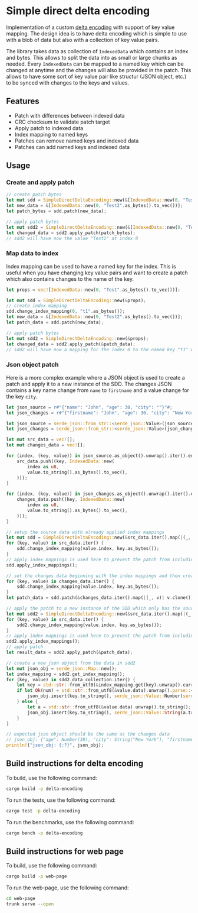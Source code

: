 # Simple direct delta encoding

Implementation of a custom [delta encoding](https://en.wikipedia.org/wiki/Delta_encoding) with support of key value mapping. The design idea is to have delta encoding which is simple to use with a blob of data but also with a collection of key value pairs.

The library takes data as collection of `IndexedData` which contains an index and bytes. This allows to split the data into as small or large chunks as needed. Every `IndexedData` can be mapped to a named key which can be changed at anytime and the changes will also be provided in the patch. This allows to have some sort of key value pair like structur (JSON object, etc.) to be synced with changes to the keys and values.

## Features

* Patch with differences between indexed data
* CRC checksum to validate patch target
* Apply patch to indexed data
* Index mapping to named keys
* Patches can remove named keys and indexed data
* Patches can add named keys and indexed data

## Usage

### Create and apply patch

```rust
// create patch bytes
let mut sdd = SimpleDirectDeltaEncoding::new(&[IndexedData::new(0, "Test".as_bytes().to_vec())]);
let new_data = &[IndexedData::new(0, "Test2".as_bytes().to_vec())];
let patch_bytes = sdd.patch(new_data);

// apply patch bytes
let mut sdd2 = SimpleDirectDeltaEncoding::new(&[IndexedData::new(0, "Test".as_bytes().to_vec())]);
let changed_data = sdd2.apply_patch(patch_bytes);
// sdd2 will have now the value "Test2" at index 0
```

### Map data to index

Index mapping can be used to have a named key for the index. This is useful when you have changing key value pairs and want to create a patch which also contains changes to the name of the key.

```rust
let props = vec![IndexedData::new(0, "Test".as_bytes().to_vec())];

let mut sdd = SimpleDirectDeltaEncoding::new(&props);
// create index mapping
sdd.change_index_mapping(0, "t1".as_bytes());
let new_data = &[IndexedData::new(0, "Test2".as_bytes().to_vec())];
let patch_data = sdd.patch(new_data);

// apply patch bytes
let mut sdd2 = SimpleDirectDeltaEncoding::new(&props);
let changed_data = sdd2.apply_patch(&patch_data);
// sdd2 will have now a mapping for the index 0 to the named key "t1" with the value "Test2" 
```

### Json object patch

Here is a more complex example where a JSON object is used to create a patch and apply it to a new instance of the SDD.
The changes JSON contains a key name change from `name` to `firstname` and a value change for the key `city`.

```rust
let json_source = r#"{"name": "John", "age": 30, "city": ""}"#;
let json_changes = r#"{"firstname": "John", "age": 30, "city": "New York"}"#;

let json_source = serde_json::from_str::<serde_json::Value>(json_source).unwrap();
let json_changes = serde_json::from_str::<serde_json::Value>(json_changes).unwrap();

let mut src_data = vec![];
let mut changes_data = vec![];

for (index, (key, value)) in json_source.as_object().unwrap().iter().enumerate() {
    src_data.push((key, IndexedData::new(
        index as u8,
        value.to_string().as_bytes().to_vec(),
    )));
}

for (index, (key, value)) in json_changes.as_object().unwrap().iter().enumerate() {
    changes_data.push((key, IndexedData::new(
        index as u8,
        value.to_string().as_bytes().to_vec(),
    )));
}

// setup the source data with already applied index mappings
let mut sdd = SimpleDirectDeltaEncoding::new(&src_data.iter().map(|(_, v)| v.clone()).collect::<Vec<_>>());
for (key, value) in src_data.iter() {
    sdd.change_index_mapping(value.index, key.as_bytes());
}
// apply index mappings is used here to prevent the patch from including previous index mappings (this is because we set the initial index mappings here)
sdd.apply_index_mappings();

// set the changes data beginning with the index mappings and then create a patch
for (key, value) in changes_data.iter() {
    sdd.change_index_mapping(value.index, key.as_bytes());
}
let patch_data = sdd.patch(&changes_data.iter().map(|(_, v)| v.clone()).collect::<Vec<_>>());

// apply the patch to a new instance of the SDD which only has the source data
let mut sdd2 = SimpleDirectDeltaEncoding::new(&src_data.iter().map(|(_, v)| v.clone()).collect::<Vec<_>>());
for (key, value) in src_data.iter() {
    sdd2.change_index_mapping(value.index, key.as_bytes());
}
// apply index mappings is used here to prevent the patch from including previous index mappings (this is because we set the initial index mappings here)
sdd2.apply_index_mappings();
// apply patch
let result_data = sdd2.apply_patch(&patch_data);

// create a new json object from the data in sdd2
let mut json_obj = serde_json::Map::new();
let index_mapping = sdd2.get_index_mapping();
for (key, value) in sdd2.data_collection.iter() {
    let key = std::str::from_utf8(&index_mapping.get(key).unwrap().current).unwrap();
    if let Ok(num) = std::str::from_utf8(&value.data).unwrap().parse::<i64>() {
        json_obj.insert(key.to_string(), serde_json::Value::Number(serde_json::Number::from(num)));
    } else {
        let a = std::str::from_utf8(&value.data).unwrap().to_string();
        json_obj.insert(key.to_string(), serde_json::Value::String(a.trim_matches('"').to_string()));
    }
}

// expected json object should be the same as the changes data
// json_obj: {"age": Number(30), "city": String("New York"), "firstname": String("John")}
println!("json_obj: {:?}", json_obj);
```

## Build instructions for delta encoding

To build, use the following command:

```bash
cargo build -p delta-encoding
```

To run the tests, use the following command:

```bash
cargo test -p delta-encoding
```

To run the benchmarks, use the following command:

```bash
cargo bench -p delta-encoding
```

## Build instructions for web page

To build, use the following command:

```bash
cargo build -p web-page
```

To run the web-page, use the following command:

```bash
cd web-page
trunk serve --open
```
